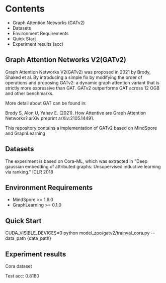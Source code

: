 # Contents

- Graph Attention Networks (GATv2)
- Datasets
- Environment Requirements
- Quick Start
- Experiment results (acc)

## Graph Attention Networks V2(GATv2)

Graph Attention Networks V2(GATv2) was proposed in 2021 by Brody, Shaked et al.
By introducing a simple fix by modifying the order of operations and proposing GATv2: a dynamic graph attention variant that is strictly more expressive than GAT. GATv2 outperforms GAT across 12
OGB and other benchmarks.

More detail about GAT can be found in:

Brody S,  Alon U,  Yahav E. (2021). How Attentive are Graph Attention Networks? arXiv preprint arXiv:2105.14491.

This repository contains a implementation of GATv2 based on MindSpore and GraphLearning

## Datasets

The experiment is based on Cora-ML, which was extracted in "Deep gaussian embedding of attributed graphs: Unsupervised inductive learning via ranking." ICLR 2018

## Environment Requirements

- MindSpore >= 1.6.0
- GraphLearning >= 0.1.0

## Quick Start

CUDA_VISIBLE_DEVICES=0 python model_zoo/gatv2/trainval_cora.py --data_path  {data_path}

## Experiment results

Cora dataset

Test acc: 0.8180